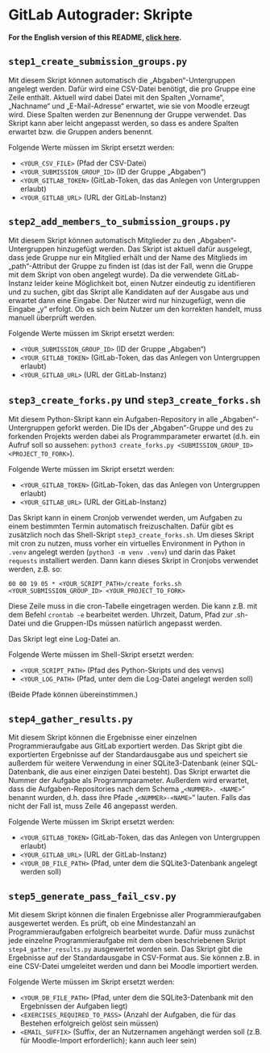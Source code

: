 # GitLab Autograder: Skripte

**For the English version of this README, [click here](README-en.md).**

## `step1_create_submission_groups.py`

Mit diesem Skript können automatisch die „Abgaben“-Untergruppen angelegt werden. Dafür wird eine CSV-Datei benötigt, die pro Gruppe eine Zeile enthält. Aktuell wird dabei Datei mit den Spalten „Vorname“, „Nachname“ und „E-Mail-Adresse“ erwartet, wie sie von Moodle erzeugt wird. Diese Spalten werden zur Benennung der Gruppe verwendet. Das Skript kann aber leicht angepasst werden, so dass es andere Spalten erwartet bzw. die Gruppen anders benennt.

Folgende Werte müssen im Skript ersetzt werden:

- `<YOUR_CSV_FILE>` (Pfad der CSV-Datei)
- `<YOUR_SUBMISSION_GROUP_ID>` (ID der Gruppe „Abgaben“)
- `<YOUR_GITLAB_TOKEN>` (GitLab-Token, das das Anlegen von Untergruppen erlaubt)
- `<YOUR_GITLAB_URL>` (URL der GitLab-Instanz)

## `step2_add_members_to_submission_groups.py`

Mit diesem Skript können automatisch Mitglieder zu den „Abgaben“-Untergruppen hinzugefügt werden. Das Skript ist aktuell dafür ausgelegt, dass jede Gruppe nur ein Mitglied erhält und der Name des Mitglieds im „path“-Attribut der Gruppe zu finden ist (das ist der Fall, wenn die Gruppe mit dem Skript von oben angelegt wurde). Da die verwendete GitLab-Instanz leider keine Möglichkeit bot, einen Nutzer eindeutig zu identifieren und zu suchen, gibt das Skript alle Kandidaten auf der Ausgabe aus und erwartet dann eine Eingabe. Der Nutzer wird nur hinzugefügt, wenn die Eingabe „y“ erfolgt. Ob es sich beim Nutzer um den korrekten handelt, muss manuell überprüft werden.

Folgende Werte müssen im Skript ersetzt werden:

- `<YOUR_SUBMISSION_GROUP_ID>` (ID der Gruppe „Abgaben“)
- `<YOUR_GITLAB_TOKEN>` (GitLab-Token, das das Anlegen von Untergruppen erlaubt)
- `<YOUR_GITLAB_URL>` (URL der GitLab-Instanz)

## `step3_create_forks.py` und `step3_create_forks.sh`

Mit diesem Python-Skript kann ein Aufgaben-Repository in alle „Abgaben“-Untergruppen geforkt werden. Die IDs der „Abgaben“-Gruppe und des zu forkenden Projekts werden dabei als Programmparameter erwartet (d.h. ein Aufruf soll so aussehen: `python3 create_forks.py <SUBMISSION_GROUP_ID> <PROJECT_TO_FORK>`).

Folgende Werte müssen im Skript ersetzt werden:

- `<YOUR_GITLAB_TOKEN>` (GitLab-Token, das das Anlegen von Untergruppen erlaubt)
- `<YOUR_GITLAB_URL>` (URL der GitLab-Instanz)

Das Skript kann in einem Cronjob verwendet werden, um Aufgaben zu einem bestimmten Termin automatisch freizuschalten. Dafür gibt es zusätzlich noch das Shell-Skript `step3_create_forks.sh`. Um dieses Skript mit cron zu nutzen, muss vorher ein virtuelles Environment in Python in `.venv` angelegt werden (`python3 -m venv .venv`) und darin das Paket `requests` installiert werden. Dann kann dieses Skript in Cronjobs verwendet werden, z.B. so:

```
00 00 19 05 * <YOUR_SCRIPT_PATH>/create_forks.sh <YOUR_SUBMISSION_GROUP_ID> <YOUR_PROJECT_TO_FORK>
```

Diese Zeile muss in die cron-Tabelle eingetragen werden. Die kann z.B. mit dem Befehl `crontab -e` bearbeitet werden. Uhrzeit, Datum, Pfad zur .sh-Datei und die Gruppen-IDs müssen natürlich angepasst werden.

Das Skript legt eine Log-Datei an.

Folgende Werte müssen im Shell-Skript ersetzt werden:

- `<YOUR_SCRIPT_PATH>` (Pfad des Python-Skripts und des venvs)
- `<YOUR_LOG_PATH>` (Pfad, unter dem die Log-Datei angelegt werden soll)

(Beide Pfade können übereinstimmen.)

## `step4_gather_results.py`

Mit diesem Skript können die Ergebnisse einer einzelnen Programmieraufgabe aus GitLab exportiert werden. Das Skript gibt die exportierten Ergebnisse auf der Standardausgabe aus und speichert sie außerdem für weitere Verwendung in einer SQLite3-Datenbank (einer SQL-Datenbank, die aus einer einzigen Datei besteht). Das Skript erwartet die Nummer der Aufgabe als Programmparameter. Außerdem wird erwartet, dass die Aufgaben-Repositories nach dem Schema „`<NUMMER>. <NAME>`“ benannt wurden, d.h. dass ihre Pfade „`<NUMMER>-<NAME>`“ lauten. Falls das nicht der Fall ist, muss Zeile 46 angepasst werden.

Folgende Werte müssen im Skript ersetzt werden:

- `<YOUR_GITLAB_TOKEN>` (GitLab-Token, das das Anlegen von Untergruppen erlaubt)
- `<YOUR_GITLAB_URL>` (URL der GitLab-Instanz)
- `<YOUR_DB_FILE_PATH>` (Pfad, unter dem die SQLite3-Datenbank angelegt werden soll)

## `step5_generate_pass_fail_csv.py`

Mit diesem Skript können die finalen Ergebnisse aller Programmieraufgaben ausgewertet werden. Es prüft, ob eine Mindestanzahl an Programmieraufgaben erfolgreich bearbeitet wurde. Dafür muss zunächst jede einzelne Programmieraufgabe mit dem oben beschriebenen Skript `step4_gather_results.py` ausgewertet worden sein. Das Skript gibt die Ergebnisse auf der Standardausgabe in CSV-Format aus. Sie können z.B. in eine CSV-Datei umgeleitet werden und dann bei Moodle importiert werden.

Folgende Werte müssen im Skript ersetzt werden:

- `<YOUR_DB_FILE_PATH>` (Pfad, unter dem die SQLite3-Datenbank mit den Ergebnissen der Aufgaben liegt)
- `<EXERCISES_REQUIRED_TO_PASS>` (Anzahl der Aufgaben, die für das Bestehen erfolgreich gelöst sein müssen)
- `<EMAIL_SUFFIX>` (Suffix, der an Nutzernamen angehängt werden soll (z.B. für Moodle-Import erforderlich); kann auch leer sein)
